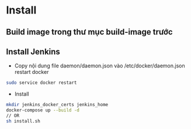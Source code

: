 # Install 

## Build image trong thư mục build-image trước

## Install Jenkins

- Copy nội dung file daemon/daemon.json vào /etc/docker/daemon.json
restart docker

```bash
sudo service docker restart
```

- Install

```bash
mkdir jenkins_docker_certs jenkins_home
docker-compose up --build -d
// OR
sh install.sh
```


